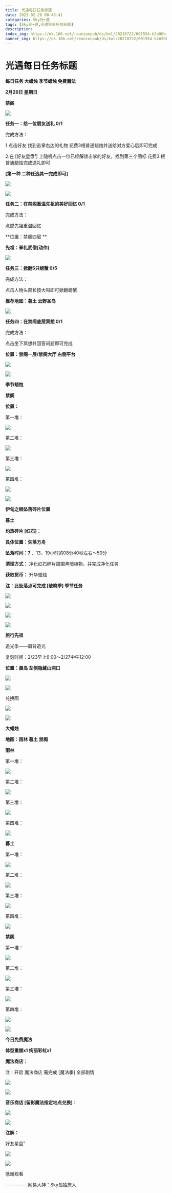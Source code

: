 ```yaml
---
title: 光遇每日任务标题
date: 2023-02-26 00:48:41
categories: Sky光•遇
tags: [Sky光•遇,光遇每日任务标题]
description: 
index_img: https://ok.166.net/reunionpub/ds/kol/20210722/001554-k2u90bj7ay.png?imageView&thumbnail=600x0&type=jpg
banner_img: https://ok.166.net/reunionpub/ds/kol/20210722/001554-k2u90bj7ay.png?imageView&thumbnail=600x0&type=jpg
---
```

# 光遇每日任务标题
**每日任务 大蜡烛 季节蜡烛 免费魔法**

 **2月26日 星期日**

 **禁阁**

![](https://img.166.net/reunionpub/ds/kol/20230226/002159-ob0a87ngt9.jpg)

 **任务一：给一位朋友送礼 0/1**

完成方法：

1.点击好友 找到击掌右边的礼物 花费3根普通蜡烛并送给对方爱心后即可完成

2.在 [好友星盘¹] 上随机点击一位已经解锁击掌的好友，找到第三个图标 花费3.根普通蜡烛完成送礼即可

 **[第一种 二种任选其一完成即可]**

![](https://img.166.net/reunionpub/ds/kol/20230226/000308-wz0bsi8mcj.jpg)

![](https://img.166.net/reunionpub/ds/kol/20230226/000320-8ht415s6nc.jpg)

 **任务二：在禁阁重温先祖的美好回忆 0/1**

完成方法：

点燃先祖重温回忆

 **位置：禁阁四层  **

 **先祖：拳礼武僧[动作]**

![](https://img.166.net/reunionpub/ds/kol/20230226/000441-2i3uj4vyse.jpg)

 **任务三：掀翻5只螃蟹 0/5**

完成方法：

点击人物头部长按大叫即可掀翻螃蟹

 **推荐地图：暮土 云野圣岛**

![](https://img.166.net/reunionpub/ds/kol/20230226/000601-pw9ftq4vm2.jpg)

 **任务四：在禁阁底层冥想 0/1**

完成方法：

点击坐下冥想并回答问题即可完成

 **位置：禁阁一层/禁阁大厅 右侧平台**

![](https://img.166.net/reunionpub/ds/kol/20230226/000652-ssb40q2lz8.jpeg)

![](https://img.166.net/reunionpub/ds/kol/20221018/100256-wzutnocka0.png)

 **季节蜡烛**

 **禁阁**

 **位置：**

第一堆：

![](https://img.166.net/reunionpub/ds/kol/20230225/235120-fqs6ui1dzg.jpeg)

第二堆：

![](https://img.166.net/reunionpub/ds/kol/20230225/235201-qcmpksvbst.jpeg)

第三堆：

![](https://img.166.net/reunionpub/ds/kol/20230225/235211-8wlgs2pfdi.jpeg)

第四堆：

![](https://img.166.net/reunionpub/ds/kol/20230225/235221-rmjnzov4w6.jpeg)

![](https://img.166.net/reunionpub/ds/kol/20221130/005912-5mvshq9nf3.png)

 **伊甸之眼坠落碎片位置**

 **暮土**

 **灼热碎片 [红石]：**

 **具体位置：失落方舟**

 **坠落时间：7** 、13、19小时的08分40秒左右～50分

 **清理方式：** 净化红石碎片周围黑暗植物，并完成净化任务

 **获取货币：** 升华蜡烛

 **注：此坠落点可完成  [破晓季] 季节任务**

![](https://img.166.net/reunionpub/ds/kol/20230226/001905-15lia0ouqy.jpeg)

![](https://img.166.net/reunionpub/ds/kol/20230226/001915-gsujh3qrcz.jpg)

![](https://img.166.net/reunionpub/ds/kol/20230226/002012-oqs9zf7cbt.jpeg)

![](https://img.166.net/reunionpub/ds/kol/20221018/100256-wzutnocka0.png)

 **旅行先祖**

追光季——肩背追光

复刻时间：2/23早上6:00～2/27中午12:00

 **位置：晨岛  左侧隐藏山洞口**

![](https://img.166.net/reunionpub/ds/kol/20230223/020547-asqpr1ny4l.jpg)

![](https://img.166.net/reunionpub/ds/kol/20230223/000836-vk193hadoz.jpeg)

兑换图

![](https://img.166.net/reunionpub/ds/kol/20230224/101152-pzss2ir95l.jpg)

![](https://img.166.net/reunionpub/ds/kol/20221018/100256-wzutnocka0.png)

 **大蜡烛**

 **地图：雨林 暮土 禁阁**

 **雨林**

第一堆：

![](https://img.166.net/reunionpub/ds/kol/20230225/235443-vtg3l6n80p.jpeg)

第二堆：

![](https://img.166.net/reunionpub/ds/kol/20230225/235458-uf8gweo5hp.jpeg)

第三堆：

![](https://img.166.net/reunionpub/ds/kol/20230225/235517-zmq8lis70w.png)

第四堆：

![](https://img.166.net/reunionpub/ds/kol/20230225/235535-43s5trnucg.png)

 **暮土**

第一堆：

![](https://img.166.net/reunionpub/ds/kol/20230225/235559-4r0ktu1sls.png)

第二堆：

![](https://img.166.net/reunionpub/ds/kol/20230225/235613-ss9hqr6bkl.png)

第三堆：

![](https://img.166.net/reunionpub/ds/kol/20230225/235631-7ls3a0wuit.png)

第四堆：

![](https://img.166.net/reunionpub/ds/kol/20230225/235650-4tqzy9c2el.png)

 **禁阁**

第一堆：

![](https://img.166.net/reunionpub/ds/kol/20230225/235830-f7ieupqnra.png)

第二堆：

![](https://img.166.net/reunionpub/ds/kol/20230225/235856-8kwshrv6mo.png)

第三堆：

![](https://img.166.net/reunionpub/ds/kol/20230225/235925-wpsa95qosy.png)

第四堆：

![](https://img.166.net/reunionpub/ds/kol/20230225/235948-gev7fs8tqj.png)

![](https://img.166.net/reunionpub/ds/kol/20221018/100256-wzutnocka0.png)

 **今日免费魔法**

 **体型重塑x1 绚丽彩虹x1**

 **魔法商店：**

注：开启 魔法商店 需完成 [魔法季] 全部剧情

![](https://img.166.net/reunionpub/ds/kol/20221018/100559-oibznvdtus.png)

![](https://img.166.net/reunionpub/ds/kol/20230226/000037-smn36w7krv.jpeg)

 **音乐商店 [留影魔法指定地点兑换]：**

![](https://img.166.net/reunionpub/ds/kol/20230224/233737-f01qbz3jyk.jpeg)

 **![](https://img.166.net/reunionpub/ds/kol/20221018/100256-wzutnocka0.png)**

 **注解：**

好友星盘¹

![](https://img.166.net/reunionpub/ds/kol/20230226/000958-sny8lhkmp5.jpeg)

 **![](https://img.166.net/reunionpub/ds/kol/20221018/100256-wzutnocka0.png)**

感谢观看

\-----------网易大神：Sky孤独旅人

